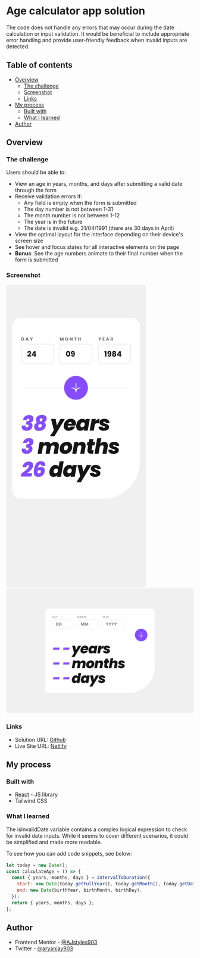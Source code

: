 # Age calculator app solution

The code does not handle any errors that may occur during the date calculation or input validation. It would be beneficial to include appropriate error handling and provide user-friendly feedback when invalid inputs are detected.

## Table of contents

- [Overview](#overview)
  - [The challenge](#the-challenge)
  - [Screenshot](#screenshot)
  - [Links](#links)
- [My process](#my-process)
  - [Built with](#built-with)
  - [What I learned](#what-i-learned)
- [Author](#author)

## Overview

### The challenge

Users should be able to:

- View an age in years, months, and days after submitting a valid date through the form
- Receive validation errors if:
  - Any field is empty when the form is submitted
  - The day number is not between 1-31
  - The month number is not between 1-12
  - The year is in the future
  - The date is invalid e.g. 31/04/1991 (there are 30 days in April)
- View the optimal layout for the interface depending on their device's screen size
- See hover and focus states for all interactive elements on the page
- **Bonus**: See the age numbers animate to their final number when the form is submitted

### Screenshot

![Mobile View](./screenshorts/mobile-design.jpg)
![Desktop View](./screenshorts/desktop-design.jpg)


### Links

- Solution URL: [Github](https://github.com/AJstyles903/age-calculator)
- Live Site URL: [Netlify](https://your-live-site-url.com)

## My process

### Built with

- [React](https://reactjs.org/) - JS library
- Tailwind CSS

### What I learned

The isInvalidDate variable contains a complex logical expression to check for invalid date inputs. While it seems to cover different scenarios, it could be simplified and made more readable.

To see how you can add code snippets, see below:

```js
let today = new Date();
const calculateAge = () => {
  const { years, months, days } = intervalToDuration({
    start: new Date(today.getFullYear(), today.getMonth(), today.getDate()),
    end: new Date(birthYear, birthMonth, birthDay),
  });
  return { years, months, days };
};
```

## Author

- Frontend Mentor - [@AJstyles903](https://www.frontendmentor.io/profile/AJstyles903)
- Twitter - [@aryanjay903](https://www.twitter.com/aryanjay903)